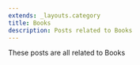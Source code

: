 ```yaml
---
extends: _layouts.category
title: Books
description: Posts related to Books
---
```


These posts are all related to Books
